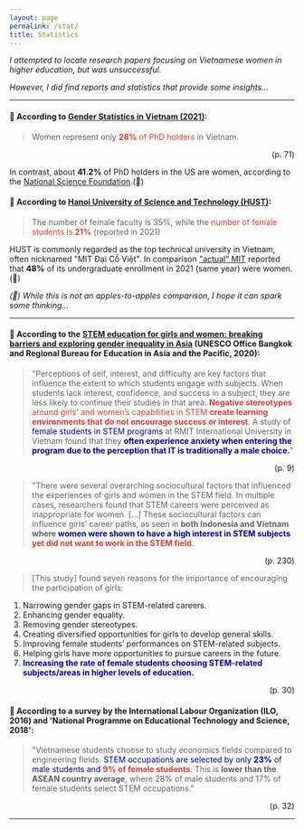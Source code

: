 ```yaml
---
layout: page
permalink: /stat/
title: Statistics
---
```


<!-- <a style='color:red;'>TODO: Explain why I create this -->

*I attempted to locate research papers focusing on Vietnamese women in higher education, but was unsuccessful.*

*However, I did find reports and statistics that provide some insights...*

---

#### 🔎 According to [Gender Statistics in Vietnam (2021)](https://www.gso.gov.vn/wp-content/uploads/2023/04/Thong-tin-gioi-VN-2021_final.pdf):

> Women represent only <text style="color:#db3a34;"><b>28%</b> of PhD holders</text> in Vietnam.
<div style="text-align: right;">(p. 71)</div>

In contrast, about **41.2%** of PhD holders in the US are women, according to the [National Science Foundation](https://ncses.nsf.gov/pubs/nsf21321/report/field-of-degree-women).(🍎)


#### 🔎 According to [Hanoi University of Science and Technology (HUST)](https://hust.edu.vn/en/about/commitment-to-gender-quity-vp-bgh-pdf.html):

> The number of female faculty is 35%, while the <text style="color:#db3a34;">number of female students is <b>21%</b></text> (reported in 2021)


HUST is commonly regarded as the top technical university in Vietnam, often nicknamed "MIT Đại Cồ Việt". In comparison ["actual" MIT](https://registrar.mit.edu/stats-reports/enrollment-statistics-year/all#:~:text=Year%2C%202022%2D2023%2C%202021%2D2022%2C%202020%2D2021%2C%202019%2D2020%2C%20Undergraduate%2C%204%2C657%2C,4%2C530%2C%20All%20MIT%2C%2011%2C858%2C%2011%2C934%2C%2011%2C254%2C%2011%2C520%2C) reported that <b>48%</b> of its undergraduate enrollment in 2021 (same year) were women.(🍎)

<div style="text-align: left;"><i>(🍎) While this is not an apples-to-apples comparison, I hope it can spark some thinking...</i></div>

---

#### 🔎 According to the [STEM education for girls and women: breaking barriers and exploring gender inequality in Asia](https://elibrary.worldbank.org/doi/abs/10.1596/978-1-4648-1966-7) (UNESCO Office Bangkok and Regional Bureau for Education in Asia and the Pacific, 2020):

> "Perceptions of self, interest, and difficulty are key factors that influence the extent to which students engage with subjects. When students lack interest, confidence, and success in a subject, they are less likely to continue their studies in that area. <text style="color:#db3a34;"><b>Negative stereotypes</b> around girls’ and women’s capabilities in STEM <b>create learning environments that do not encourage success or interest</b></text>. A study of <text style="color:#000099;">female students in STEM programs</text> at RMIT International University in Vietnam found that they <text style="color:#000099;"><b>often experience anxiety when entering the program due to the perception that IT is traditionally a male choice.</b></text>"
<div style="text-align: right;">(p. 9)</div>

> "There were several overarching sociocultural factors that influenced the experiences of girls and women in the STEM field. In multiple cases, researchers found that STEM careers were perceived as inappropriate for women. [...] These sociocultural factors can influence girls’ career paths, as seen in <b>both Indonesia and Vietnam where <text style="color:#000099;">women were shown to have a high interest in STEM subjects</text> <text style="color:#db3a34;">yet did not want to work in the STEM field</text></b>.
<div style="text-align: right;">(p. 230)</div>

> [This study] found seven reasons for the importance of encouraging the
participation of girls:
1. Narrowing gender gaps in STEM-related careers.
2. Enhancing gender equality.
3. Removing gender stereotypes.
4. Creating diversified opportunities for girls to develop general skills.
5. Improving female students’ performances on STEM-related subjects.
6. Helping girls have more opportunities to pursue careers in the future.
7. <text style="color:#000099;"><b>Increasing the rate of female students choosing STEM-related subjects/areas in higher levels of education.</b></text>
<div style="text-align: right;">(p. 30)</div>

#### 🔎 According to a survey by the International Labour Organization (ILO, 2016) and 'National Programme on Educational Technology and Science, 2018':

> "Vietnamese students choose to study economics fields compared to engineering fields. <text style="color:#000099;"> STEM occupations are selected by only <b>23%</b> of male students and </text><text style="color:#db3a34;"><b>9% of female students</b></text>. This is <b>lower than the ASEAN country average</b>, where 28% of male students and 17% of female students select STEM occupations."
<div style="text-align: right;">(p. 32)</div>

---
